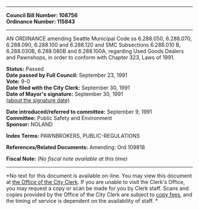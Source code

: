 * * * * *  
  
**Council Bill Number: [](#h0)[](#h2)108756**   
**Ordinance Number: 115843**  
  
* * * * *  
  
AN ORDINANCE amending Seattle Municipal Code ss 6.288.050, 6.288.070, 6.288.090, 6.288.100 and 6.288.120 and SMC Subsections 6.288.010 B, 6.288.030B, 6.288.080B and 6.288.100A, regarding Used Goods Dealers and Pawnshops, in order to conform with Chapter 323, Laws of 1991.  
  
**Status:** Passed   
**Date passed by Full Council:** September 23, 1991   
**Vote:** 9-0   
**Date filed with the City Clerk:** September 30, 1991   
**Date of Mayor's signature:** September 30, 1991   
[(about the signature date)](/~public/approvaldate.htm)   
  
  
**Date introduced/referred to committee:** September 9, 1991   
**Committee:** Public Safety and Environment   
**Sponsor:** NOLAND   
  
**Index Terms:** PAWNBROKERS, PUBLIC-REGULATIONS  
  
**References/Related Documents:** Amending: Ord 109818  
  
**Fiscal Note:** *(No fiscal note available at this time)*  
  
* * * * *  
  
*No text for this document is available on-line. You may view this document at [the Office of the City Clerk](http://www.seattle.gov/leg/clerk/contactUs.htm). If you are unable to visit the Clerk's Office, you may request a copy or scan be made for you by Clerk staff. Scans and copies provided by the Office of the City Clerk are subject to [copy fees](http://clerk.seattle.gov/~public/clerkfees.htm), and the timing of service is dependent on the availability of staff. *  
  
  
